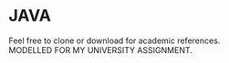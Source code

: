 # JAVA
Feel free to clone or download for academic references.<br>
MODELLED FOR MY UNIVERSITY ASSIGNMENT.
